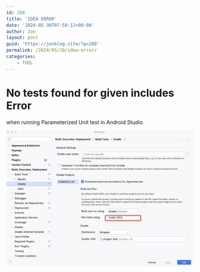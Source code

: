 ```yaml
---
id: 288
title: 'IDEA ERROR'
date: '2024-05-30T07:50:12+00:00'
author: Jon
layout: post
guid: 'https://jonblog.site/?p=288'
permalink: /2024/05/30/idea-error/
categories:
    - TOOL
---
```


# No tests found for given includes Error

when running Parameterized Unit test in Android Studio

![](https://raw.githubusercontent.com/BlogForMe/ImageServer/main/IDE/20240530154923.jpg)